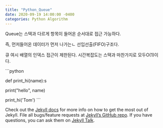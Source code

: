 ```yaml
---
title: "Python_Queue"
date: 2020-09-19 14:00:00 -0400
categories: Python Algorithm
---
```

Queue는 스택과 다르게 항목이 들어온 순서대로 접근 가능하다. 

즉, 먼저들어온 데이터가 먼저 나가는ㄴ 선입선출(FIFO)구조다.

큐 여시 배열의 인덱스 접근이 제한된다. 시간복잡도는 스택과 마찬가지로 모두O(1)이다. 



​```python

def print_hi(name):s

  print("hello", name)
  
  print_hi('Tom')
​```

Check out the [Jekyll docs][jekyll-docs] for more info on how to get the most out of Jekyll. File all bugs/feature requests at [Jekyll’s GitHub repo][jekyll-gh]. If you have questions, you can ask them on [Jekyll Talk][jekyll-talk].

[jekyll-docs]: https://jekyllrb.com/docs/home
[jekyll-gh]:   https://github.com/jekyll/jekyll
[jekyll-talk]: https://talk.jekyllrb.com/
